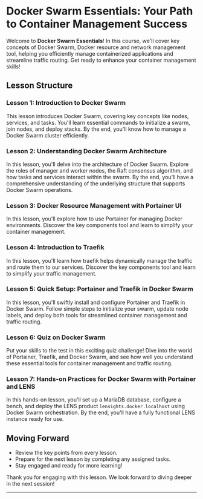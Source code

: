 
# Docker Swarm Essentials: Your Path to Container Management Success

Welcome to **Docker Swarm Essentials**! In this course, we'll cover key concepts of Docker Swarm, Docker resource and network management tool, helping you efficiently manage containerized applications and streamline traffic routing. Get ready to enhance your container management skills!

## Lesson Structure

### Lesson 1: Introduction to Docker Swarm
This lesson introduces Docker Swarm, covering key concepts like nodes, services, and tasks. You'll learn essential commands to initialize a swarm, join nodes, and deploy stacks. By the end, you'll know how to manage a Docker Swarm cluster efficiently.

### Lesson 2: Understanding Docker Swarm Architecture
In this lesson, you'll delve into the architecture of Docker Swarm. Explore the roles of manager and worker nodes, the Raft consensus algorithm, and how tasks and services interact within the swarm. By the end, you'll have a comprehensive understanding of the underlying structure that supports Docker Swarm operations.

### Lesson 3: Docker Resource Management with Portainer UI
In this lesson, you'll explore how to use Portainer for managing Docker environments. Discover the key components tool and learn to simplify your container management.

### Lesson 4: Introduction to Traefik
In this lesson, you'll learn how traefik helps dynamically manage the traffic and route them to our services. Discover the key components tool and learn to simplify your traffic management.

### Lesson 5: Quick Setup: Portainer and Traefik in Docker Swarm
In this lesson, you'll swiftly install and configure Portainer and Traefik in Docker Swarm. Follow simple steps to initialize your swarm, update node labels, and deploy both tools for streamlined container management and traffic routing.

### Lesson 6: Quiz on Docker Swarm
Put your skills to the test in this exciting quiz challenge! Dive into the world of Portainer, Traefik, and Docker Swarm, and see how well you understand these essential tools for container management and traffic routing.

### Lesson 7: Hands-on Practices for Docker Swarm with Portainer and LENS
In this hands-on lesson, you'll set up a MariaDB database, configure a bench, and deploy the LENS product `lensights.docker.localhost` using Docker Swarm orchestration. By the end, you'll have a fully functional LENS instance ready for use.

## Moving Forward
- Review the key points from every lesson.
- Prepare for the next lesson by completing any assigned tasks.
- Stay engaged and ready for more learning!

Thank you for engaging with this lesson. We look forward to diving deeper in the next session!

--- 


<!--stackedit_data:
eyJoaXN0b3J5IjpbNzc1NjkyOTE2LC0xODgyMzE3NDYyLC05ND
czMDE2OTUsLTE4ODIzMTc0NjIsLTI3MjE3OTE1OSwtMTE5OTgw
NjM2LC03NTE1NjIyMjQsLTgyNDQ4NTc4LDIwMDkyMTcwNywtMj
EyNDkyODgyNl19
-->